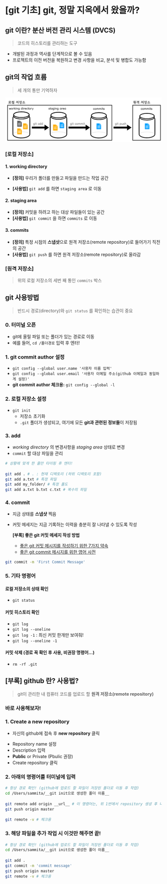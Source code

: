 # [git 기초] git, 정말 지옥에서 왔을까?



## git 이란? 분산 버전 관리 시스템 (DVCS)

> 코드의 히스토리를 관리하는 도구

* 개발된 과정과 역사를 단계적으로 볼 수 있음
* 프로젝트의 이전 버전을 복원하고 변경 사항을 비교, 분석 및 병합도 가능함



## git의 작업 흐름

> 세 개의 통만 기억하자

![storages](md-images/storages-9267850.png)

### [로컬 저장소]

#### 1. working directory

* **[정의]** 우리가 폴더를 만들고 파일을 만드는 작업 공간

* **[사용법]** `git add` 를 하면 `staging area` 로 이동

#### 2. staging area

* **[정의]** 커밋을 하려고 하는 대상 파일들이 있는 공간
* **[사용법]** `git commit` 을 하면 `commits` 로 이동

#### 3. commits

* **[정의]** 특정 시점의 **스냅샷**으로 원격 저장소(remote repository)로 들어가기 직전의 공간
* **[사용법]** `git push` 를 하면 원격 저장소(remote repository)로 올라감



### [원격 저장소]

> 위의 로컬 저장소의 세번 째 통인 `commits` 박스



## git 사용방법

> 반드시 경로(directory)와 `git status` 를 확인하는 습관이 중요

### 0. 터미널 오픈

* git에 올릴 파일 또는 폴더가 있는 경로로 이동
* 예를 들어, `cd /폴더경로` 입력 후 엔터! 

### 1. git commit author 설정

* `git config --global user.name '사용자 이름 입력'`
* `git config --global user.email '사용자 이메일 주소(github 이메일과 동일하게 설정)'`
* **git commit author 체크용:** `git config --global -l` 

### 2. 로컬 저장소 설정

* `git init`
  * 저장소 초기화
  *  `.git` 폴더가 생성되고, 여기에 모든 **git과 관련된 정보들**이 저장됨

### 3. add

* *working directory* 의 변경사항을 *staging area* 상태로 변경
* `commit` 할 대상 파일을 관리

```bash
# 상황에 맞게 한 줄만 타이핑 후 엔터!

git add . # . : 현재 디렉토리 (하위 디렉토리 포함)
git add a.txt # 특정 파일
git add my_folder/ # 특정 폴도
git add a.txt b.txt c.txt # 복수의 파일
```

### 4. commit

* 지금 상태를 **스냅샷** 찍음

* 커밋 메세지는 지금 기록하는 이력을 충분히 잘 나타낼 수 있도록 작성

  **[부록] 좋은 git 커밋 메세지 작성 방법**

  * [좋은 git 커밋 메시지를 작성하기 위한 7가지 약속](https://meetup.toast.com/posts/106)
  * [좋은 git commit 메시지를 위한 영어 사전](https://blog.ull.im/engineering/2019/03/10/logs-on-git.html)

```bash
git commit -m 'First Commit Message'
```



### 5. 기타 명령어

#### 로컬 저장소의 상태 확인

* `git status`

#### 커밋 히스토리 확인

* `git log`
* `git log --oneline`
* `git log -1` : 최신 커밋 한개만 보여줘!
* `git log --oneline -1`

#### 커밋 삭제 (경로 꼭 확인 후 사용, 비권장 명령어...)

* `rm -rf .git`

  

## [부록] github 란? 사용법?

> git이 관리한 내 컴퓨터 코드를 업로드 할 **원격 저장소(remote repository)**



### 바로 사용해보자!

### 1. Create a new repository

* 자신의 github에 접속 후 **new repository** 클릭

- Repository name 설정
- Description 입력
- **Public** or Private (Pbulic 권장)
- Create repository 클릭

### 2. 아래의 명령어를 터미널에 입력

```bash
# 항상 경로 확인! (github에 업로드 할 파일이 저장된 폴더로 이동 후 작업)
cd /Users/sammita/__git init으로 생성한 폴더 이름__

git remote add origin __url__ # 이 명령어는, 위 1번에서 repository 생성 후 나오는 페이지에서 …or create 																a new repository on the command line 박스에 있는 명령어를 복사  
git push origin master 

git remote -v # 체크용
```

### 3. 해당 파일을 추가 작업 시 이것만 해주면 끝!

```bash
# 항상 경로 확인! (github에 업로드 할 파일이 저장된 폴더로 이동 후 작업)
cd /Users/sammita/__git init으로 생성한 폴더 이름__

git add .
git commit -m 'commit message'
git push origin master
git remote -v # 체크용
```

